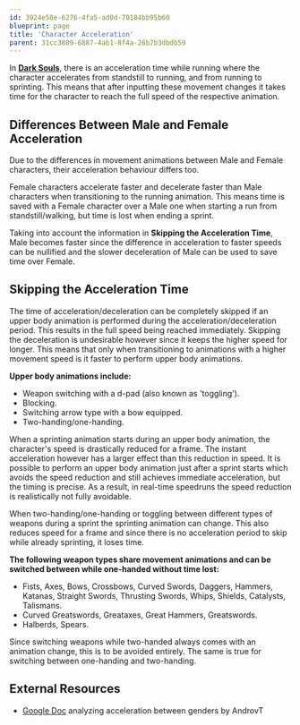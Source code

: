 ```yaml
---
id: 3924e58e-6276-4fa5-ad0d-70184bb95b60
blueprint: page
title: 'Character Acceleration'
parent: 31cc3809-6887-4ab1-8f4a-26b7b3dbdb59
---
```

In **[Dark Souls](/darksouls)**, there is an acceleration time while running where the character accelerates from standstill to running, and from running to sprinting. This means that after inputting these movement changes it takes time for the character to reach the full speed of the respective animation.

## Differences Between Male and Female Acceleration

Due to the differences in movement animations between Male and Female characters, their acceleration behaviour differs too.

Female characters accelerate faster and decelerate faster than Male characters when transitioning to the running animation. This means time is saved with a Female character over a Male one when starting a run from standstill/walking, but time is lost when ending a sprint.

Taking into account the information in **Skipping the Acceleration Time**, Male becomes faster since the difference in acceleration to faster speeds can be nullified and the slower deceleration of Male can be used to save time over Female.

## Skipping the Acceleration Time

The time of acceleration/deceleration can be completely skipped if an upper body animation is performed during the acceleration/deceleration period. This results in the full speed being reached immediately. Skipping the deceleration is undesirable however since it keeps the higher speed for longer. This means that only when transitioning to animations with a higher movement speed is it faster to perform upper body animations.

**Upper body animations include:**

- Weapon switching with a d-pad (also known as 'toggling').
- Blocking.
- Switching arrow type with a bow equipped.
- Two-handing/one-handing.

When a sprinting animation starts during an upper body animation, the character's speed is drastically reduced for a frame. The instant acceleration however has a larger effect than this reduction in speed. It is possible to perform an upper body animation just after a sprint starts which avoids the speed reduction and still achieves immediate acceleration, but the timing is precise. As a result, in real-time speedruns the speed reduction is realistically not fully avoidable.

When two-handing/one-handing or toggling between different types of weapons during a sprint the sprinting animation can change. This also reduces speed for a frame and since there is no acceleration period to skip while already sprinting, it loses time.

**The following weapon types share movement animations and can be switched between while one-handed without time lost:**

- Fists, Axes, Bows, Crossbows, Curved Swords, Daggers, Hammers, Katanas, Straight Swords, Thrusting Swords, Whips, Shields, Catalysts, Talismans.
- Curved Greatswords, Greataxes, Great Hammers, Greatswords.
- Halberds, Spears.

Since switching weapons while two-handed always comes with an animation change, this is to be avoided entirely. The same is true for switching between one-handing and two-handing.

## External Resources

- [Google Doc](//drive.google.com/file/d/101buWRI7upNqfI8WuGDG3Ly199LrwjdY/view) analyzing acceleration between genders by AndrovT
